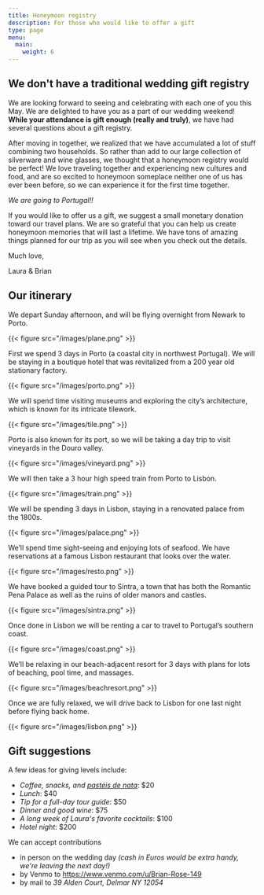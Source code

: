 ```yaml
---
title: Honeymoon registry
description: For those who would like to offer a gift
type: page
menu:
  main:
    weight: 6
---
```


## We don't have a traditional wedding gift registry

We are looking forward to seeing and celebrating with each one of you this May. We are delighted to have you as a part of our wedding weekend! **While your attendance is gift enough (really and truly)**, we have had several questions about a gift registry. 

After moving in together, we realized that we have accumulated a lot of stuff combining two households. So rather than add to our large collection of silverware and wine glasses, we thought that a honeymoon registry would be perfect! We love traveling together and experiencing new cultures and food, and are so excited to honeymoon someplace neither one of us has ever been before, so we can experience it for the first time together.

_We are going to Portugal!!_

If you would like to offer us a gift, we suggest a small monetary donation toward our travel plans. We are so grateful that you can help us create honeymoon memories that will last a lifetime. We have tons of amazing things planned for our trip as you will see when you check out the details. 

Much love,

Laura & Brian

## Our itinerary 

We depart Sunday afternoon, and will be flying overnight from Newark to Porto. 

{{< figure src="/images/plane.png" >}}

First we spend 3 days in Porto (a coastal city in northwest Portugal). We will be staying in a boutique hotel that was revitalized from a 200 year old stationary factory.

{{< figure src="/images/porto.png" >}}

We will spend time visiting museums and exploring the city’s architecture, which is known for its intricate tilework. 

{{< figure src="/images/tile.png" >}}

Porto is also known for its port, so we will be taking a day trip to visit vineyards in the Douro valley.

{{< figure src="/images/vineyard.png" >}}

We will then take a 3 hour high speed train from Porto to Lisbon. 

{{< figure src="/images/train.png" >}}

We will be spending 3 days in Lisbon, staying in a renovated palace from the 1800s. 

{{< figure src="/images/palace.png" >}}

We’ll spend time sight-seeing and enjoying lots of seafood. We have reservations at a famous Lisbon restaurant that looks over the water.

{{< figure src="/images/resto.png" >}}

We have booked a guided tour to Sintra, a town that has both the Romantic Pena Palace as well as the ruins of older manors and castles. 

{{< figure src="/images/sintra.png" >}}

Once done in Lisbon we will be renting a car to travel to Portugal’s southern coast.

{{< figure src="/images/coast.png" >}}

We’ll be relaxing in our beach-adjacent resort for 3 days with plans for lots of beaching, pool time, and massages.

{{< figure src="/images/beachresort.png" >}}

Once we are fully relaxed, we will drive back to Lisbon for one last night before flying back home. 
 
{{< figure src="/images/lisbon.png" >}}

## Gift suggestions

A few ideas for giving levels include:
- _Coffee, snacks, and [*pastéis de nata*](https://en.wikipedia.org/wiki/Pastel_de_nata)_: $20 
- _Lunch_: $40
- _Tip for a full-day tour guide_: $50
- _Dinner and good wine_: $75
- _A long week of Laura's favorite cocktails_: $100
- _Hotel night_: $200

We can accept contributions 
- in person on the wedding day _(cash in Euros would be extra handy, we're leaving the next day!)_
- by Venmo to https://www.venmo.com/u/Brian-Rose-149
- by mail to _39 Alden Court, Delmar NY 12054_

